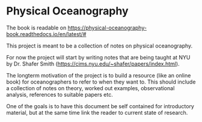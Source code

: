 # Physical Oceanography

The book is readable on https://physical-oceanography-book.readthedocs.io/en/latest/#

This project is meant to be a collection of notes on physical oceanography.

For now the project will start by writing notes that are being taught at NYU by Dr. Shafer Smith (https://cims.nyu.edu/~shafer/papers/index.html).

The longterm motivation of the project is to build a resource (like an online book) for oceanographers to refer to when they want to. This should include a collection of notes on theory, worked out examples, observational analysis, references to suitable papers etc. 

One of the goals is to have this document be self contained for introductory material, but at the same time link the reader to current state of research.
